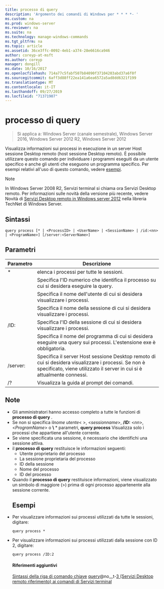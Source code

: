 ```yaml
---
title: processo di query
description: 'Argomento dei comandi di Windows per * * * *- '
ms.custom: na
ms.prod: windows-server
ms.reviewer: na
ms.suite: na
ms.technology: manage-windows-commands
ms.tgt_pltfrm: na
ms.topic: article
ms.assetid: 36ce3ffc-0092-4eb1-a374-28e6616ca946
author: coreyp-at-msft
ms.author: coreyp
manager: dongill
ms.date: 10/16/2017
ms.openlocfilehash: 714a77c5fabf507b84090f37104203abd37a6f0f
ms.sourcegitcommit: 6aff3d88ff22ea141a6ea6572a5ad8dd6321f199
ms.translationtype: MT
ms.contentlocale: it-IT
ms.lasthandoff: 09/27/2019
ms.locfileid: "71371907"
---
```

# <a name="query-process"></a>processo di query

>Si applica a: Windows Server (canale semestrale), Windows Server 2016, Windows Server 2012 R2, Windows Server 2012

Visualizza informazioni sui processi in esecuzione in un server Host sessione Desktop remoto (host sessione Desktop remoto).
È possibile utilizzare questo comando per individuare i programmi eseguiti da un utente specifico e anche gli utenti che eseguono un programma specifico.
Per esempi relativi all'uso di questo comando, vedere [esempi](#BKMK_examples).
> [!NOTE]
> In Windows Server 2008 R2, Servizi terminal si chiama ora Servizi Desktop remoto. Per informazioni sulle novità della versione più recente, vedere Novità di [Servizi Desktop remoto in Windows server 2012](https://technet.microsoft.com/library/hh831527) nella libreria TechNet di Windows Server.
> ## <a name="syntax"></a>Sintassi
> ```
> query process [* | <ProcessID> | <UserName> | <SessionName> | /id:<nn> | <ProgramName>] [/server:<ServerName>]
> ```
> ## <a name="parameters"></a>Parametri
> 
> |      Parametro       |                                                                 Descrizione                                                                  |
> |----------------------|----------------------------------------------------------------------------------------------------------------------------------------------|
> |          \*          |                                                    elenca i processi per tutte le sessioni.                                                     |
> |     <ProcessID>      |                                   Specifica l'ID numerico che identifica il processo su cui si desidera eseguire la query.                                   |
> |      <UserName>      |                                       Specifica il nome dell'utente di cui si desidera visualizzare i processi.                                       |
> |    <SessionName>     |                                     Specifica il nome della sessione di cui si desidera visualizzare i processi.                                      |
> |       /ID: <nn>       |                                      Specifica l'ID della sessione di cui si desidera visualizzare i processi.                                       |
> |    <ProgramName>     |                     Specifica il nome del programma di cui si desidera eseguire una query sui processi. L'estensione exe è obbligatoria.                     |
> | /server:<ServerName> | Specifica il server Host sessione Desktop remoto di cui si desidera visualizzare i processi. Se non è specificato, viene utilizzato il server in cui si è attualmente connessi. |
> |          /?          |                                                     Visualizza la guida al prompt dei comandi.                                                     |
> 
> ## <a name="remarks"></a>Note
> - Gli amministratori hanno accesso completo a tutte le funzioni di **processo di query** .
> - Se non si specifica il*nome utente*< >, <*sessionname*>, **/ID:** <*nn*>, <*ProgramName*> o **\\** * parametri, **query process** Visualizza solo i processi che appartiene all'utente corrente.
> - Se viene specificata una sessione, è necessario che identifichi una sessione attiva.
> - il **processo di query** restituisce le informazioni seguenti:
>   -   Utente proprietario del processo
>   -   La sessione proprietaria del processo
>   -   ID della sessione
>   -   Nome del processo
>   -   ID del processo
> - Quando il **processo di query** restituisce informazioni, viene visualizzato un simbolo di maggiore (>) prima di ogni processo appartenente alla sessione corrente.
>   ## <a name="BKMK_examples"></a>Esempi
> - Per visualizzare informazioni sui processi utilizzati da tutte le sessioni, digitare:
>   ```
>   query process *
>   ```
> - Per visualizzare informazioni sui processi utilizzati dalla sessione con ID 2, digitare:
>   ```
>   query process /ID:2
>   ```
>   #### <a name="additional-references"></a>Riferimenti aggiuntivi
>   [Sintassi della riga di comando chiave](command-line-syntax-key.md)
>   [query](query.md)@no__t-[3 &#40;Servizi Desktop remoto riferimento&#41; ai comandi di Servizi terminal](remote-desktop-services-terminal-services-command-reference.md)
